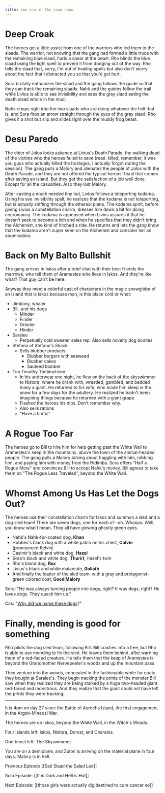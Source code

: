 ```yaml
---
title: snu snu in the snow snow 
---
```


# Deep Croak

The heroes get a little assist from one of the warriors who led them to the slaads. The warrior, not knowing that the gang had formed a little truce with the remaining blue slaad, hurls a spear at the beast. Rho blinds the blue slaad using the light spell to prevent it from dodging out of the way. Rho tells the slaad that, sorry, I'm out of healing spells but also don't worry about the fact that I distracted you so that you'd get hurt. 

Sora brutally euthanizes the slaad and the gang follows the guide so that they can track the remaining slaads. Nahk and the guides follow the trail while Livius is able to see invisibility and sees the gray slaad eating the death slaad whole in the mud. 

Nahk chops right into the two slaads who are doing whatever the hell that is, and Sora fires an arrow straight through the eyes of the gray slaad. Rho gives it a shot but slip and slides right over the muddy frog beast. 

# Desu Paredo

The elder of Jolos looks askance at Livius's Death Parade, the walking dead of the victims who the heroes failed to save (read: killed, remember, it was you guys who actually killed the hostages, I actually forgot during the session). The gang pulls a Malory and alienates the people of Jolos with the Death Parade, and they are not offered the typical heroes' feast that comes after saving an island. But they got the satisfaction of a job well done. Except for all the casualties. Also they lost Malory.

After casting a much needed tiny hut, Livius follows a teleporting kodama. Using his see invisibility spell, he realizes that the kodama is not teleporting, but is actually shifting through the ethereal plane. The kodama spirit, before giving Livius a constellation charm, dresses him down a bit for doing necromancy. The kodama is appeased when Livius assures it that he doesn't seek to become a lich and when he specifies that they didn't bring the Alchemist, she kind of hitched a ride. He returns and lets the gang know that the kodama aren't super keen on the Alchemist and consider her an abomination.

# Back on My Balto Bullshit

The gang arrives in Iskos after a brief chat with their best friends the merrows, who tell them of Aramestes who lives in Iskos. And they're like what? That guy can't be here. 

Anyway they meet a colorful cast of characters in the magic snowglobe of an island that is Iskos because man, is this place cold or what: 

- Jimbony, whaler
- Bill, and his dogs
	- Minder
	- Finder
	- Grinder
	- Hinder
- Saralee
	- Perpetually cold sweater sales rep. Also sells novelty dog booties
- Stefano of Stefano's Shack
	- Sells blubber products: 
		- Blubber burgers with seaweed
		- Blubber cakes
		- Sauteed blubber
- Tim Timothy Timtimchiree
	- In his underwear one night, he flew on the back of the skyswimmer to Nistora, where he drank with, wrestled, gambled, and bedded many a giant. He returned to his wife, who made him sleep in the snow for a few days for the adultery. He realized he hadn't been imagining things because he returned with a giant grape. 
	- Flashed the heroes his nips. Don't remember why.
	- Also sells rations
	- "Have a timful"

# A Rogue Too Far
The heroes go to Bill to hire him for help getting past the White Wall to Aramestes's keep in the mountains, above the town of the animal-headed people. The gang pulls a Malory talking about haggling with him, robbing him, and paying him with money from the Hidimba. Sora offers "Half a Rogue More" and convinces Bill to accept Nahk's money. Bill agrees to take them on "The Rogue Less Traveled", beyond the White Wall. 

# Whomst Among Us Has Let the Dogs Out?
The heroes use their constellation charm for Iskos and summon a sled and a dog sled team! There are seven dogs, one for each of--oh. Whoops. Well, you know what I mean. They all have glowing ghostly green eyes. 

- Nahk's Nahk-fur-coated dog, **Khan**
- Hobbes's black dog with a white patch on his chest, **Calvin** (pronounced Kelvin)
- Casimir's black and white dog, **Hazel**
- Sora's black and white dog, **Thurirl**, Hazel's twin
- Rho's blond dog, **Rox**
- Livius's black and white malamute, **Goliath**
- And finally the leader of the sled team, with a gray and protagonist-green colored coat, **Good Malory**

Sora: "He was always turning people into dogs, right? It was dogs, right?  He loves dogs. They quack him up."

Cas: "[Why did we name these dogs](https://www.youtube.com/watch?v=z906aLyP5fg)?"

# Finally, mending is good for something
Rho pilots the dog sled team, following Bill. Bill crashes into a tree, but Rho is able to use mending to fix the sled. He leaves them behind, after warning them of a red-faced creature. He tells them that the keep of Aramestes is beyond the Grandmother Nervepeeler's woods and up the mountain pass. 

They venture into the woods, concealed in the fashionable white fur coats they bought at Saralee's. They begin tracking the prints of the monster Bill saw when they realized they are being stalked by a huge two-headed giant, red-faced and monstrous. And they realize that the giant could not have left the prints they were tracking. 

----

It is 4pm on day 27 since the Battle of Aurochs Island, the first engagement in the Argoti-Mineosi War. 

The heroes are on Iskos, beyond the White Wall, in the Witch's Woods. 

Four islands left: Iskos, Nistora, Dorost, and Charatos. 

One beast left: The Skyswimmer. 

You are on a demiplane, and Zulon is arriving on the material plane in four days. Malory is in hell.


Previous Episode [[Sad Slaad the Salad Lad]]

Solo Episode: [[It is Dark and Hell is Hot]]

Next Episode: [[those girls were actually digidestined to cure cancer so]]